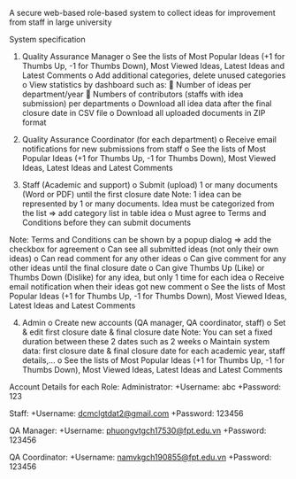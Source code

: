 A secure web-based role-based system to collect
ideas for improvement from staff in large university

System specification
1. Quality Assurance Manager
o See the lists of Most Popular Ideas (+1 for Thumbs Up, -1 for
Thumbs Down), Most Viewed Ideas, Latest Ideas and Latest
Comments
o Add additional categories, delete unused categories
o View statistics by dashboard such as:
 Number of ideas per department/year
 Numbers of contributors (staffs with idea submission) per departments
o Download all idea data after the final closure date in CSV file
o Download all uploaded documents in ZIP format
2. Quality Assurance Coordinator (for each department)
o Receive email notifications for new submissions from staff
o See the lists of Most Popular Ideas (+1 for Thumbs Up, -1 for
Thumbs Down), Most Viewed Ideas, Latest Ideas and Latest
Comments

3. Staff (Academic and support)
o Submit (upload) 1 or many documents (Word or PDF) until
the first closure date
Note: 1 idea can be represented by 1 or many documents.
Idea must be categorized from the list =&gt; add category list in
table idea
o Must agree to Terms and Conditions before they can submit
documents

Note: Terms and Conditions can be shown by a popup dialog
=&gt; add the checkbox for agreement
o Can see all submitted ideas (not only their own ideas)
o Can read comment for any other ideas
o Can give comment for any other ideas until the final closure
date
o Can give Thumbs Up (Like) or Thumbs Down (Dislike) for any
idea, but only 1 time for each idea
o Receive email notification when their ideas got new
comment
o See the lists of Most Popular Ideas (+1 for Thumbs Up, -1 for
Thumbs Down), Most Viewed Ideas, Latest Ideas and Latest
Comments

4. Admin
o Create new accounts (QA manager, QA coordinator, staff)
o Set &amp; edit first closure date &amp; final closure date
Note: You can set a fixed duration between these 2 dates
such as 2 weeks
o Maintain system data: first closure date &amp; final closure date
for each academic year, staff details,…
o See the lists of Most Popular Ideas (+1 for Thumbs Up, -1 for
Thumbs Down), Most Viewed Ideas, Latest Ideas and Latest
Comments

Account Details for each Role:
Administrator: 
+Username: abc
+Password: 123

Staff:
+Username: dcmclgtdat2@gmail.com
+Password: 123456

QA Manager:
+Username: phuongvtgch17530@fpt.edu.vn
+Password: 123456

QA Coordinator:
+Username: namvkgch190855@fpt.edu.vn
+Password: 123456